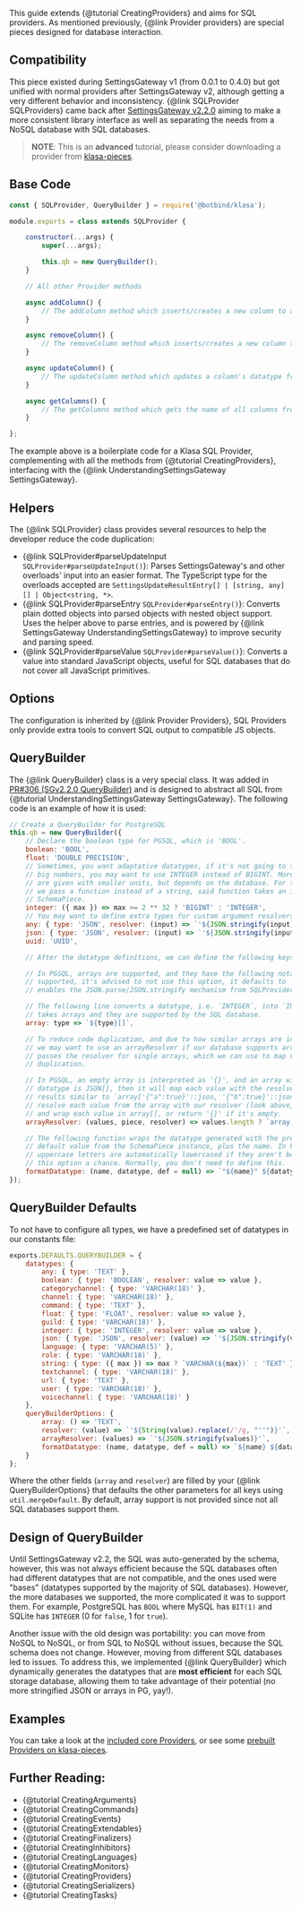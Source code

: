 This guide extends {@tutorial CreatingProviders} and aims for SQL providers. As mentioned previously, {@link Provider providers} are special pieces designed for database interaction.

## Compatibility

This piece existed during SettingsGateway v1 (from 0.0.1 to 0.4.0) but got unified with normal providers after SettingsGateway v2, although getting a very different behavior and inconsistency. {@link SQLProvider SQLProviders} came back after [SettingsGateway v2.2.0](https://github.com/dirigeants/klasa/pull/284) aiming to make a more consistent library interface as well as separating the needs from a NoSQL database with SQL databases.

> **NOTE**: This is an **advanced** tutorial, please consider downloading a provider from [klasa-pieces](https://github.com/dirigeants/klasa-pieces/tree/master/providers).

## Base Code

```javascript
const { SQLProvider, QueryBuilder } = require('@botbind/klasa');

module.exports = class extends SQLProvider {

	constructor(...args) {
		super(...args);

		this.qb = new QueryBuilder();
	}

	// All other Provider methods

	async addColumn() {
		// The addColumn method which inserts/creates a new column to a table from the database.
	}

	async removeColumn() {
		// The removeColumn method which inserts/creates a new column to a table from the database.
	}

	async updateColumn() {
		// The updateColumn method which updates a column's datatype from a table from the database.
	}

	async getColumns() {
		// The getColumns method which gets the name of all columns from a table from the database.
	}

};
```

The example above is a boilerplate code for a Klasa SQL Provider, complementing with all the methods from {@tutorial CreatingProviders}, interfacing with the {@link UnderstandingSettingsGateway SettingsGateway}.

## Helpers

The {@link SQLProvider} class provides several resources to help the developer reduce the code duplication:

- {@link SQLProvider#parseUpdateInput `SQLProvider#parseUpdateInput()`}: Parses SettingsGateway's and other overloads' input into an easier format. The TypeScript type for the overloads accepted are `SettingsUpdateResultEntry[] | [string, any][] | Object<string, *>`.
- {@link SQLProvider#parseEntry `SQLProvider#parseEntry()`}: Converts plain dotted objects into parsed objects with nested object support. Uses the helper above to parse entries, and is powered by {@link SettingsGateway UnderstandingSettingsGateway} to improve security and parsing speed.
- {@link SQLProvider#parseValue `SQLProvider#parseValue()`}: Converts a value into standard JavaScript objects, useful for SQL databases that do not cover all JavaScript primitives.

## Options

The configuration is inherited by {@link Provider Providers}, SQL Providers only provide extra tools to convert SQL output to compatible JS objects.

## QueryBuilder

The {@link QueryBuilder} class is a very special class. It was added in [PR#306 (SGv2.2.0 QueryBuilder)](https://github.com/dirigeants/klasa/pull/306) and is designed to abstract all SQL from {@tutorial UnderstandingSettingsGateway SettingsGateway}. The following code is an example of how it is used:

```javascript
// Create a QueryBuilder for PostgreSQL
this.qb = new QueryBuilder({
	// Declare the boolean type for PGSQL, which is 'BOOL'.
	boolean: 'BOOL',
	float: 'DOUBLE PRECISION',
	// Sometimes, you want adaptative datatypes, if it's not going to store
	// big numbers, you may want to use INTEGER instead of BIGINT. More options
	// are given with smaller units, but depends on the database. For this case,
	// we pass a function instead of a string, said function takes an instance of
	// SchemaPiece.
	integer: ({ max }) => max >= 2 ** 32 ? 'BIGINT' : 'INTEGER',
	// You may want to define extra types for custom argument resolvers.
	any: { type: 'JSON', resolver: (input) => `'${JSON.stringify(input)}'::json` },
	json: { type: 'JSON', resolver: (input) => `'${JSON.stringify(input)}'::json` },
	uuid: 'UUID',

	// After the datatype definitions, we can define the following keys:

	// In PGSQL, arrays are supported, and they have the following notation. If it's not
	// supported, it's advised to not use this option, it defaults to `() => 'TEXT'`, which
	// enables the JSON.parse/JSON.stringify mechanism from SQLProvider.

	// The following line converts a datatype, i.e. `INTEGER`, into `INTEGER[]` when the SchemaPiece
	// takes arrays and they are supported by the SQL database.
	array: type => `${type}[]`,

	// To reduce code duplication, and due to how similar arrays are in the same database,
	// we may want to use an arrayResolver if our database supports arrays. This method also
	// passes the resolver for single arrays, which we can use to map values while reducing code
	// duplication.

	// In PGSQL, an empty array is interpreted as '{}', and an array with elements, for example, the
	// datatype is JSON[], then it will map each value with the resolver and wrap them in array[], making
	// results similar to `array['{"a":true}'::json, '{"b":true}'::json]`, which is valid. Therefore, we
	// resolve each value from the array with our resolver (look above, we have set up the resolver for json/any)
	// and wrap each value in array[], or return '{}' if it's empty.
	arrayResolver: (values, piece, resolver) => values.length ? `array[${values.map(value => resolver(value, piece)).join(', ')}]` : "'{}'",

	// The following function wraps the datatype generated with the previous options and the
	// default value from the SchemaPiece instance, plus the name. In PGSQL, names that have
	// uppercase letters are automatically lowercased if they aren't between quotes, giving
	// this option a chance. Normally, you don't need to define this.
	formatDatatype: (name, datatype, def = null) => `"${name}" ${datatype}${def !== null ? ` NOT NULL DEFAULT ${def}` : ''}`
});
```

## QueryBuilder Defaults

To not have to configure all types, we have a predefined set of datatypes in our constants file:

```javascript
exports.DEFAULTS.QUERYBUILDER = {
	datatypes: {
		any: { type: 'TEXT' },
		boolean: { type: 'BOOLEAN', resolver: value => value },
		categorychannel: { type: 'VARCHAR(18)' },
		channel: { type: 'VARCHAR(18)' },
		command: { type: 'TEXT' },
		float: { type: 'FLOAT', resolver: value => value },
		guild: { type: 'VARCHAR(18)' },
		integer: { type: 'INTEGER', resolver: value => value },
		json: { type: 'JSON', resolver: (value) => `'${JSON.stringify(value).replace(/'/g, "''")}'` },
		language: { type: 'VARCHAR(5)' },
		role: { type: 'VARCHAR(18)' },
		string: { type: ({ max }) => max ? `VARCHAR(${max})` : 'TEXT' },
		textchannel: { type: 'VARCHAR(18)' },
		url: { type: 'TEXT' },
		user: { type: 'VARCHAR(18)' },
		voicechannel: { type: 'VARCHAR(18)' }
	},
	queryBuilderOptions: {
		array: () => 'TEXT',
		resolver: (value) => `'${String(value).replace(/'/g, "''")}'`,
		arrayResolver: (values) => `'${JSON.stringify(values)}'`,
		formatDatatype: (name, datatype, def = null) => `${name} ${datatype}${def !== null ? ` NOT NULL DEFAULT ${def}` : ''}`
	}
};
```

Where the other fields (`array` and `resolver`) are filled by your {@link QueryBuilderOptions} that defaults the other parameters for all keys using `util.mergeDefault`. By default, array support is not provided since not all SQL databases support them.

## Design of QueryBuilder

Until SettingsGateway v2.2, the SQL was auto-generated by the schema, however, this was not always efficient because the SQL databases often had different datatypes that are not compatible, and the ones used were "bases" (datatypes supported by the majority of SQL databases). However, the more databases we supported, the more complicated it was to support them. For example, PostgreSQL has `BOOL` where MySQL has `BIT(1)` and SQLite has `INTEGER` (0 for `false`, 1 for `true`).

Another issue with the old design was portability: you can move from NoSQL to NoSQL, or from SQL to NoSQL without issues, because the SQL schema does not change. However, moving from different SQL databases led to issues. To address this, we implemented {@link QueryBuilder} which dynamically generates the datatypes that are **most efficient** for each SQL storage database, allowing them to take advantage of their potential (no more stringified JSON or arrays in PG, yay!).

## Examples

You can take a look at the [included core Providers](https://github.com/dirigeants/klasa/tree/{@branch}/src/providers), or see some [prebuilt Providers on klasa-pieces](https://github.com/dirigeants/klasa-pieces/tree/master/providers).

## Further Reading:

- {@tutorial CreatingArguments}
- {@tutorial CreatingCommands}
- {@tutorial CreatingEvents}
- {@tutorial CreatingExtendables}
- {@tutorial CreatingFinalizers}
- {@tutorial CreatingInhibitors}
- {@tutorial CreatingLanguages}
- {@tutorial CreatingMonitors}
- {@tutorial CreatingProviders}
- {@tutorial CreatingSerializers}
- {@tutorial CreatingTasks}
